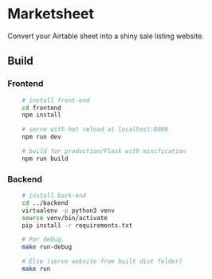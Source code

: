 # Marketsheet

Convert your Airtable sheet into a shiny sale listing website. 

## Build

### Frontend

``` bash
	# install front-end
	cd frontend
	npm install

	# serve with hot reload at localhost:8080
	npm run dev

	# build for production/Flask with minification
	npm run build
```

### Backend

```bash
	# install back-end
	cd ../backend
	virtualenv -p python3 venv
	source venv/bin/activate
	pip install -r requirements.txt

	# For debug,
	make run-debug

	# Else (serve website from built dist folder)
	make run
```
